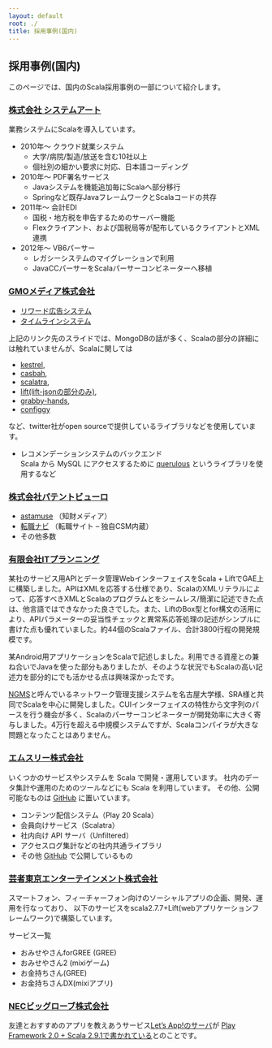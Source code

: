 ```yaml
---
layout: default
root: ./
title: 採用事例(国内)
---
```


## 採用事例(国内)

このページでは、国内のScala採用事例の一部について紹介します。

### [株式会社 システムアート](http://www.sysart.jp/)

業務システムにScalaを導入しています。

* 2010年～ クラウド就業システム
	* 大学/病院/製造/放送を含む10社以上
	* 個社別の細かい要求に対応、日本語コーディング
* 2010年～ PDF署名サービス
	* Javaシステムを機能追加毎にScalaへ部分移行
	* Springなど既存JavaフレームワークとScalaコードの共存
* 2011年～ 会計EDI
	* 国税・地方税を申告するためのサーバー機能
	* Flexクライアント、および国税局等が配布しているクライアントとXML連携
* 2012年～ VB6パーサー
	* レガシーシステムのマイグレーションで利用
	* JavaCCパーサーをScalaパーサーコンビネーターへ移植

### [GMOメディア株式会社](http://www.gmo-media.jp/)

* [リワード広告システム](https://docs.google.com/leaf?id=0B3gzkyf0Dd_5M2QzMGRkOTUtYTJlNC00YWZhLTg4ODgtOTlmYTg1M2NiNWU3)
* [タイムラインシステム](http://www.slideshare.net/hitoasa/mongodb-13561725)

上記のリンク先のスライドでは、MongoDBの話が多く、Scalaの部分の詳細には触れていませんが、Scalaに関しては

* [kestrel](https://github.com/robey/kestrel),
* [casbah](https://github.com/mongodb/casbah),
* [scalatra](https://github.com/scalatra/scalatra),
* [lift(lift-jsonの部分のみ)](https://github.com/lift/framework),
* [grabby-hands](https://github.com/twitter/grabby-hands),
* [configgy](https://github.com/robey/configgy)

など、twitter社がopen sourceで提供しているライブラリなどを使用しています。

* レコメンデーションシステムのバックエンド  
Scala から MySQL にアクセスするために [querulous](http://github.com/twitter/querulous) というライブラリを使用するなど

### [株式会社パテントビューロ](http://www.patentbureau.co.jp/)

* [astamuse](http://astamuse.com/) （知財メディア）
* [転職ナビ](http://robots-job.com/) （転職サイト – 独自CSM内蔵）
* その他多数

### [有限会社ITプランニング](http://www.itpl.co.jp/)

某社のサービス用APIとデータ管理WebインターフェイスをScala + LiftでGAE上に構築しました。APIはXMLを応答する仕様であり、ScalaのXMLリテラルによって、応答すべきXMLとScalaのプログラムとをシームレス/簡潔に記述できた点は、他言語ではできなかった良さでした。また、LiftのBox型とfor構文の活用により、APIパラメーターの妥当性チェックと異常系応答処理の記述がシンプルに書けた点も優れていました。約44個のScalaファイル、合計3800行程の開発規模です。

某Android用アプリケーションをScalaで記述しました。利用できる資産との兼ね合いでJavaを使った部分もありましたが、そのような状況でもScalaの高い記述力を部分的にでも活かせる点は興味深かったです。

[NGMS](http://sourceforge.jp/projects/ngms/)と呼んでいるネットワーク管理支援システムを名古屋大学様、SRA様と共同でScalaを中心に開発しました。CUIインターフェイスの特性から文字列のパースを行う機会が多く、Scalaのパーサーコンビネーターが開発効率に大きく寄与しました。4万行を超える中規模システムですが、Scalaコンパイラが大きな問題となったことはありません。

### [エムスリー株式会社](http://corporate.m3.com/)

いくつかのサービスやシステムを Scala で開発・運用しています。
社内のデータ集計や運用のためのツールなどにも Scala を利用しています。
その他、公開可能なものは [GitHub](https://github.com/m3dev) に置いています。

* コンテンツ配信システム（Play 20 Scala）
* 会員向けサービス（Scalatra）
* 社内向け API サーバ（Unfiltered）
* アクセスログ集計などの社内共通ライブラリ
* その他 [GitHub](https://github.com/m3dev) で公開しているもの

### [芸者東京エンターテインメント株式会社](http://www.geishatokyo.com/)

スマートフォン、フィーチャーフォン向けのソーシャルアプリの企画、開発、運用を行なっており、
以下のサービスをscala2.7.7+Lift(webアプリケーションフレームワーク)で構築しています。

サービス一覧

* おみせやさんforGREE (GREE)
* おみせやさん2 (mixiゲーム)
* お金持ちさん(GREE)
* お金持ちさんDX(mixiアプリ)

### [NECビッグローブ株式会社](http://www.biglobe.ne.jp/)

友達とおすすめのアプリを教えあうサービス[Let’s App!のサーバ](http://letsapp.jp/)が
[Play Framework 2.0 + Scala 2.9.1で書かれている](http://engineer.biglobe.ne.jp/201207/article_1.html)とのことです。
